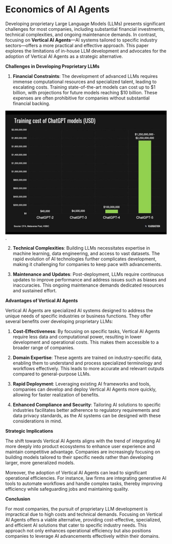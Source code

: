 # Economics of AI Agents

Developing proprietary Large Language Models (LLMs) presents significant challenges for most companies, including substantial financial investments, technical complexities, and ongoing maintenance demands. In contrast, focusing on **Vertical AI Agents**—AI systems tailored to specific industry sectors—offers a more practical and effective approach. This paper explores the limitations of in-house LLM development and advocates for the adoption of Vertical AI Agents as a strategic alternative.

**Challenges in Developing Proprietary LLMs**

1. **Financial Constraints**: The development of advanced LLMs requires immense computational resources and specialized talent, leading to escalating costs. Training state-of-the-art models can cost up to $1 billion, with projections for future models reaching $10 billion. These expenses are often prohibitive for companies without substantial financial backing. 

![LLM Cost](cost.jpeg "High Cost of LLMs").

2. **Technical Complexities**: Building LLMs necessitates expertise in machine learning, data engineering, and access to vast datasets. The rapid evolution of AI technologies further complicates development, making it challenging for companies to keep pace with advancements.

3. **Maintenance and Updates**: Post-deployment, LLMs require continuous updates to improve performance and address issues such as biases and inaccuracies. This ongoing maintenance demands dedicated resources and sustained effort.

**Advantages of Vertical AI Agents**

Vertical AI Agents are specialized AI systems designed to address the unique needs of specific industries or business functions. They offer several benefits over developing proprietary LLMs:

1. **Cost-Effectiveness**: By focusing on specific tasks, Vertical AI Agents require less data and computational power, resulting in lower development and operational costs. This makes them accessible to a broader range of companies.

2. **Domain Expertise**: These agents are trained on industry-specific data, enabling them to understand and process specialized terminology and workflows effectively. This leads to more accurate and relevant outputs compared to general-purpose LLMs.

3. **Rapid Deployment**: Leveraging existing AI frameworks and tools, companies can develop and deploy Vertical AI Agents more quickly, allowing for faster realization of benefits.

4. **Enhanced Compliance and Security**: Tailoring AI solutions to specific industries facilitates better adherence to regulatory requirements and data privacy standards, as the AI systems can be designed with these considerations in mind.

**Strategic Implications**

The shift towards Vertical AI Agents aligns with the trend of integrating AI more deeply into product ecosystems to enhance user experience and maintain competitive advantage. Companies are increasingly focusing on building models tailored to their specific needs rather than developing larger, more generalized models. 

Moreover, the adoption of Vertical AI Agents can lead to significant operational efficiencies. For instance, law firms are integrating generative AI tools to automate workflows and handle complex tasks, thereby improving efficiency while safeguarding jobs and maintaining quality. 

**Conclusion**

For most companies, the pursuit of proprietary LLM development is impractical due to high costs and technical demands. Focusing on Vertical AI Agents offers a viable alternative, providing cost-effective, specialized, and efficient AI solutions that cater to specific industry needs. This approach not only enhances operational efficiency but also positions companies to leverage AI advancements effectively within their domains.

 